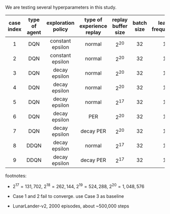 We are testing several hyperparameters in this study.

| case index | type of agent |    exploration policy   | type of experience replay | replay buffer size | batch size | learn frequency | synchronization frequency | gamma |
|:----------:|:-------------:|:-----------------------:|:-------------------------:|:------------------:|:----------:|:---------------:|:-------------------------:|:-----:|
|      1     |      DQN      | constant epsilon        |           normal          |      $2^{20}$      |     32     |        1        |           10              |  0.99 |
|      2     |      DQN      | constant epsilon        |           normal          |      $2^{20}$      |     32     |        1        |           1000            |  0.99 |
|      3     |      DQN      |   decay epsilon         |           normal          |      $2^{20}$      |     32     |        1        |           10              |  0.99 |
|      4     |      DQN      |   decay epsilon         |           normal          |      $2^{20}$      |     32     |        1        |           1000            |  0.99 |
|      5     |      DQN      |   decay epsilon         |           normal          |      $2^{17}$      |     32     |        1        |           1000            |  0.99 |
|      6     |      DQN      |   decay epsilon         |           PER             |      $2^{20}$      |     32     |        1        |           1000            |  0.99 |
|      7     |      DQN      |   decay epsilon         |          decay PER        |      $2^{20}$      |     32     |        1        |           1000            |  0.99 |
|      8     |     DDQN      |   decay epsilon         |           normal          |      $2^{17}$      |     32     |        1        |           1000            |  0.99 |
|      9     |     DDQN      |   decay epsilon         |          decay PER        |      $2^{17}$      |     32     |        1        |           1000            |  0.99 |




footnotes:

- $2^{17} = 131,702$, $2^{18} = 262,144$, $2^{19} = 524,288$, $2^{20} = 1,048,576$

- Case 1 and 2 fail to converge. use Case 3 as baseline  

- LunarLander-v2, 2000 episodes, about ~500,000 steps
